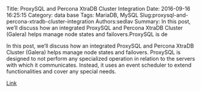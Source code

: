 Title: ProxySQL and Percona XtraDB Cluster Integration
Date: 2016-09-16 16:25:15
Category: data base
Tags: MariaDB, MySQL
Slug:proxysql-and-percona-xtradb-cluster-integration
Authors:sedlav
Summary: In this post, we’ll discuss how an integrated ProxySQL and Percona XtraDB Cluster (Galera) helps manage node states and failovers.ProxySQL is de

> 
In this post, we’ll discuss how an integrated ProxySQL and Percona XtraDB Cluster (Galera) helps manage node states and failovers.
ProxySQL is designed to not perform any specialized operation in relation to the servers with which it communicates. Instead, it uses an event scheduler to extend functionalities and cover any special needs.

[Link](https://www.percona.com/blog/2016/09/15/proxysql-percona-cluster-galera-integration/)

